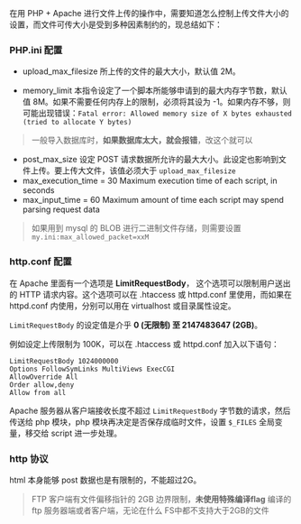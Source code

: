 在用 PHP + Apache 进行文件上传的操作中，需要知道怎么控制上传文件大小的设置，而文件可传大小是受到多种因素制约的，现总结如下：

### PHP.ini 配置

- upload_max_filesize 
所上传的文件的最大大小，默认值 2M。

- memory_limit 
本指令设定了一个脚本所能够申请到的最大内存字节数，默认值 8M。如果不需要任何内存上的限制，必须将其设为 -1。如果内存不够，则可能出现错误：`Fatal error: Allowed memory size of X bytes exhausted (tried to allocate Y bytes)`
> 一般导入数据库时，**如果数据库太大，就会报错**，改这个就可以

- post_max_size 
设定 POST 请求数据所允许的最大大小。此设定也影响到文件上传。要上传大文件，该值必须大于 `upload_max_filesize`
- max_execution_time = 30 
Maximum execution time of each script, in seconds
- max_input_time = 60 
Maximum amount of time each script may spend parsing request data

> 如果用到 mysql 的 BLOB 进行二进制文件存储，则需要设置 `my.ini:max_allowed_packet=xxM`



### http.conf 配置

在 Apache 里面有一个选项是 **LimitRequestBody**， 这个选项可以限制用户送出的 HTTP 请求内容。这个选项可以在 .htaccess 或 httpd.conf 里使用，而如果在 httpd.conf 内使用，分别可以用在 virtualhost 或目录属性设定。

`LimitRequestBody` 的设定值是介乎 **0 (无限制) 至 2147483647 (2GB)**。



例如设定上传限制为 100K，可以在 .htaccess 或 httpd.conf 加入以下语句：

```
LimitRequestBody 1024000000
Options FollowSymLinks MultiViews ExecCGI
AllowOverride All
Order allow,deny
Allow from all
```

Apache 服务器从客户端接收长度不超过 `LimitRequestBody` 字节数的请求，然后传送给 php 模块，php 模块再决定是否保存成临时文件，设置 `$_FILES` 全局变量，移交给 script 进一步处理。



### http 协议

html 本身能够 post 数据也是有限制的，不能超过2G。

> FTP 客户端有文件偏移指针的 2GB 边界限制，**未使用特殊编译flag** 编译的 ftp 服务器端或者客户端，无论在什么 FS中都不支持大于2GB的文件